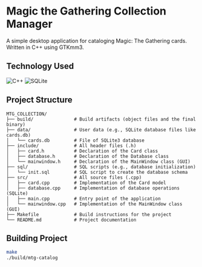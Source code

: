 # Magic the Gathering Collection Manager
A simple desktop application for cataloging Magic: The Gathering cards.
Written in C++ using GTKmm3.

## Technology Used
![C++](https://img.shields.io/badge/c++-%2300599C.svg?style=for-the-badge&logo=c%2B%2B&logoColor=white)
![SQLite](https://img.shields.io/badge/sqlite-%2307405e.svg?style=for-the-badge&logo=sqlite&logoColor=white)

## Project Structure
```
MTG_COLLECTION/
├── build/               # Build artifacts (object files and the final binary)
├── data/                # User data (e.g., SQLite database files like cards.db)
│   └── cards.db         # File of SQLite3 database
├── include/             # All header files (.h)
│   ├── card.h           # Declaration of the Card class
│   ├── database.h       # Declaration of the Database class
│   └── mainwindow.h     # Declaration of the MainWindow class (GUI)
├── sql/                 # SQL scripts (e.g., database initialization)
│   └── init.sql         # SQL script to create the database schema
├── src/                 # All source files (.cpp)
│   ├── card.cpp         # Implementation of the Card model
│   ├── database.cpp     # Implementation of database operations (SQLite)
│   ├── main.cpp         # Entry point of the application
│   └── mainwindow.cpp   # Implementation of the MainWindow class (GUI)
├── Makefile             # Build instructions for the project
└── README.md            # Project documentation
```

## Building Project
```bash
make
./build/mtg-catalog
